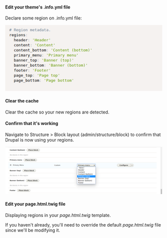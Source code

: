 #### Edit your theme's .info.yml file

Declare some region on .info.yml file:

![](/assets/regions_declared.png)

#### Clear the cache

Clear the cache so your new regions are detected.

#### Confirm that it's working

Navigate to Structure &gt; Block layout \(admin/structure/block\) to confirm that Drupal is now using your regions.

![](/assets/primary_menu.png)

#### Edit your page.html.twig file

Displaying regions in your _page.html.twig_ template.

If you haven't already, you'll need to override the default _page.html.twig_ file since we'll be modifying it.

